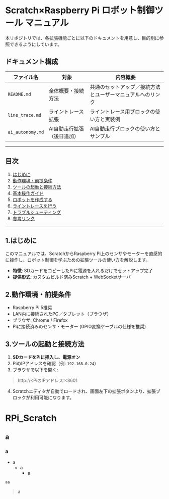 # Scratch×Raspberry Pi ロボット制御ツール マニュアル

本リポジトリでは、各拡張機能ごとに以下のドキュメントを用意し、目的別に参照できるようにしています。

## ドキュメント構成
| ファイル名               | 対象                         | 内容概要                         |
|----------------------|----------------------------|------------------------------|
| `README.md`         | 全体概要・接続方法              | 共通のセットアップ／接続方法とユーザーマニュアルへのリンク |
| `line_trace.md`| ライントレース拡張             | ライントレース用ブロックの使い方と実装例   |
| `ai_autonomy.md`| AI自動走行拡張（後日追加）       | AI自動走行ブロックの使い方とサンプル     |

---

## 目次
1. [はじめに](#はじめに)
2. [動作環境・前提条件](#動作環境・前提条件)
3. [ツールの起動と接続方法](#ツールの起動と接続方法)
4. [基本操作ガイド](#基本操作ガイド)
5. [ロボットを作成する](#ロボットを作成する)
6. [ライントレースを行う](#ライントレースを行う)
7. [トラブルシューティング](#トラブルシューティング)
8. [参考リンク](#参考リンク)

---

## 1.はじめに
このマニュアルでは、ScratchからRaspberry Pi上のセンサやモーターを直感的に操作し、ロボット制御を学ぶための拡張ツールの使い方を解説します。

- **特徴**: SDカードをコピーしたPiに電源を入れるだけでセットアップ完了
- **提供形式**: カスタムビルド済みScratch + WebSocketサーバ


## 2.動作環境・前提条件
- Raspberry Pi 5推奨
- LAN内に接続されたPC／タブレット（ブラウザ）
- ブラウザ: Chrome / Firefox
- Piに接続済みのセンサ・モーター (GPIO変換ケーブルの仕様を推奨)

## 3.ツールの起動と接続方法
1. **SDカードをPiに挿入し、電源オン**
2. PiのIPアドレスを確認（例: `192.168.0.24`）
3. ブラウザで以下を開く:  
> http://<PiのIPアドレス>:8601
4. Scratchエディタが自動でロードされ、画面左下の拡張ボタンより、拡張ブロックが利用可能になります。










# RPi_Scratch
## a
### a
- a
  - a
     - a
```
aa
```

> a
